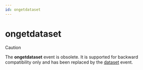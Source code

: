 ```yaml
---
id: ongetdataset
---
```


# ongetdataset

> [!CAUTION]
> The **ongetdataset** event is obsolete. It is supported for backward compatibility only and has been replaced by the [dataset](/docs/Web%20and%20app%20UIs/UDB%20Events/dataset.md) event.